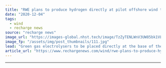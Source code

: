 ```yaml
---
title: "RWE plans to produce hydrogen directly at pilot offshore wind turbines in Germany"
date: "2020-12-04"
tags: 
  - wind
  - recharge news
source: "recharge news"
image_url: "https://images-global.nhst.tech/image/TzZyTENLWnV3UW85bk1VLzdnelh3UlNMT3BGaVNFRmhUWDVUbHNreGlCYz0=/nhst/binary/9934bda97967c1ccdb43521d65d5ddc2"
image_fp: "/assets/img/post_thumbnails/111.jpg"
lead: "Green gas electrolysers to be placed directly at the base of the tower of two 14MW machines close to the island of Heligoland as part of giant AquaVentus hydrogen plan"
article_url: "https://www.rechargenews.com/wind/rwe-plans-to-produce-hydrogen-directly-at-pilot-offshore-wind-turbines-in-germany/2-1-924819"
---
```


---
